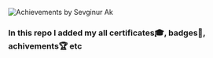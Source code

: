 <img src= "https://cdn.dribbble.com/users/189524/screenshots/1825724/achievementsgif_v1.gif"   alt= "Achievements
by Sevginur Ak"> </img>



### In this repo I added my all certificates🎓, badges🏅, achivements🏆 etc
